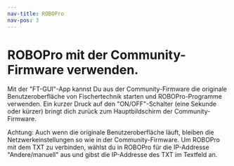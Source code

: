 ```yaml
---
nav-title: ROBOPro
nav-pos: 3
---
```

# ROBOPro mit der Community-Firmware verwenden.

Mit der "FT-GUI"-App kannst Du aus der Community-Firmware die originale
Benutzeroberfläche von Fischertechnik starten und ROBOPro-Programme verwenden.
Ein kurzer Druck auf den "ON/OFF"-Schalter (eine Sekunde oder kürzer) bringt
dich zurück zum Hauptbildschirm der Community-Firmware.

Achtung: Auch wenn die originale Benutzeroberfläche läuft, bleiben die
Netzwerkeinstellungen so wie in der Community-Firmware. Um ROBOPro mit dem TXT
zu verbinden, wählst du in ROBOPro für die IP-Addresse "Andere/manuell" aus und
gibst die IP-Addresse des TXT im Textfeld an.
